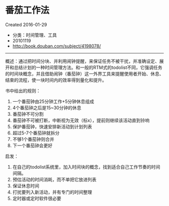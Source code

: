 # 番茄工作法
Created 2016-01-29

* 分类：时间管理、工具
* 20101119
* http://book.douban.com/subject/4198078/

---
 
概述：通过把时间分块、并利用闹钟提醒，来保证任务不被干扰，并准确设定、展开和总结计划的一种时间管理方法。和一般的RTM式的todolist不同，它强调任务的时间块概念，并且借助闹钟（番茄钟）这一外界工具来提醒使用者开始、休息、结束的流程，使一块时间内的效率得到量化和提升。
 
书中给出的规则：
1. 一个番茄钟由25分钟工作+5分钟休息组成
2. 4个番茄钟之后是15~30分钟的休息
3. 番茄钟不可分割
4. 番茄钟不可被打断，中断视为无效（标x），提前则继续该活动直到铃响
5. 保护番茄钟，快速安排新活动到计划列表
6. 超过5-7个番茄钟就拆分
7. 不够1个番茄钟则合并
8. 下一个番茄钟会更好
 
启发：

1. 在自己的todolist系统里，加入时间块的概念，找到适合自己工作节奏的时间间隔。
2. 预估活动的时间消耗，而不单把它放进列表
3. 保证休息时间
4. 打扰要列入新活动，并有专门的时间整理
5. 定时器或定时软件很必要